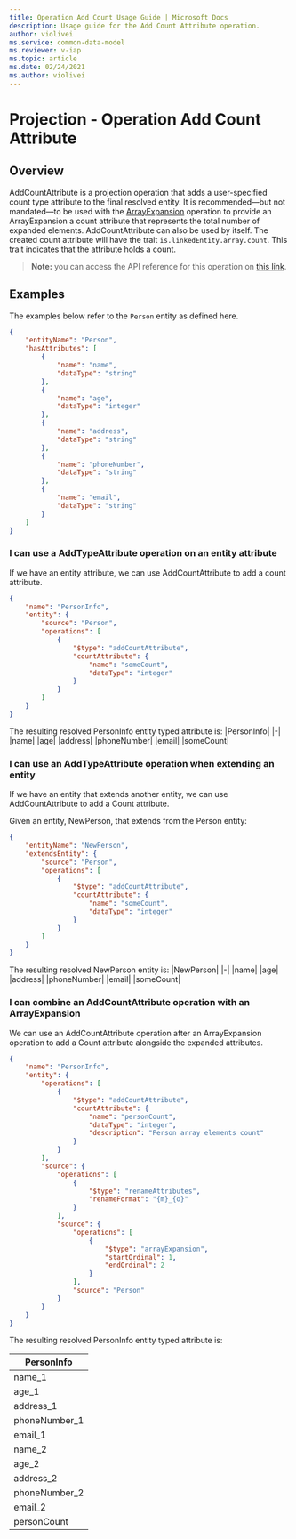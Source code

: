 ```yaml
---
title: Operation Add Count Usage Guide | Microsoft Docs
description: Usage guide for the Add Count Attribute operation.
author: violivei
ms.service: common-data-model
ms.reviewer: v-iap 
ms.topic: article
ms.date: 02/24/2021
ms.author: violivei
---
```


# Projection - Operation Add Count Attribute

## Overview

AddCountAttribute is a projection operation that adds a user-specified count type attribute to the final resolved entity. It is recommended—but not mandated—to be used with the [ArrayExpansion](arrayexpansion.md) operation to provide an ArrayExpansion a count attribute that represents the total number of expanded elements. AddCountAttribute can also be used by itself.
The created count attribute will have the trait `is.linkedEntity.array.count`. This trait indicates that the attribute holds a count.

> **__Note:__** you can access the API reference for this operation on [this link](../../1.0om/api-reference/cdm/projections/addcountattribute.md).

## Examples

The examples below refer to the `Person` entity as defined here.

```json
{
    "entityName": "Person",
    "hasAttributes": [
        {
            "name": "name",
            "dataType": "string"
        },
        {
            "name": "age",
            "dataType": "integer"
        },
        {
            "name": "address",
            "dataType": "string"
        },
        {
            "name": "phoneNumber",
            "dataType": "string"
        },
        {
            "name": "email",
            "dataType": "string"
        }
    ]
}
```

### I can use a AddTypeAttribute operation on an entity attribute

If we have an entity attribute, we can use AddCountAttribute to add a count attribute.

```json
{
    "name": "PersonInfo",
    "entity": {
        "source": "Person",
        "operations": [
            {
                "$type": "addCountAttribute",
                "countAttribute": {
                    "name": "someCount",
                    "dataType": "integer"
                }
            }
        ]
    }
}
```

The resulting resolved PersonInfo entity typed attribute is:
|PersonInfo|
|-|
|name|
|age|
|address|
|phoneNumber|
|email|
|someCount|

### I can use an AddTypeAttribute operation when extending an entity

If we have an entity that extends another entity, we can use AddCountAttribute to add a Count attribute.

Given an entity, NewPerson, that extends from the Person entity:

```json
{
    "entityName": "NewPerson",
    "extendsEntity": {
        "source": "Person",
        "operations": [
            {
                "$type": "addCountAttribute",
                "countAttribute": {
                    "name": "someCount",
                    "dataType": "integer"
                }
            }
        ]
    }
}
```

The resulting resolved NewPerson entity is:
|NewPerson|
|-|
|name|
|age|
|address|
|phoneNumber|
|email|
|someCount|

### I can combine an AddCountAttribute operation with an ArrayExpansion

We can use an AddCountAttribute operation after an ArrayExpansion operation to add a Count attribute alongside the expanded attributes.

```json
{
    "name": "PersonInfo",
    "entity": {
        "operations": [
            {
                "$type": "addCountAttribute",
                "countAttribute": {
                    "name": "personCount",
                    "dataType": "integer",
                    "description": "Person array elements count"
                }
            }
        ],
        "source": {
            "operations": [
                {
                    "$type": "renameAttributes",
                    "renameFormat": "{m}_{o}"
                }
            ],
            "source": {
                "operations": [
                    {
                        "$type": "arrayExpansion",
                        "startOrdinal": 1,
                        "endOrdinal": 2
                    }
                ],
                "source": "Person"
            }
        }
    }
}
```

The resulting resolved PersonInfo entity typed attribute is:

|PersonInfo|
|-|
|name_1|
|age_1|
|address_1|
|phoneNumber_1|
|email_1|
|name_2|
|age_2|
|address_2|
|phoneNumber_2|
|email_2|
|personCount|
